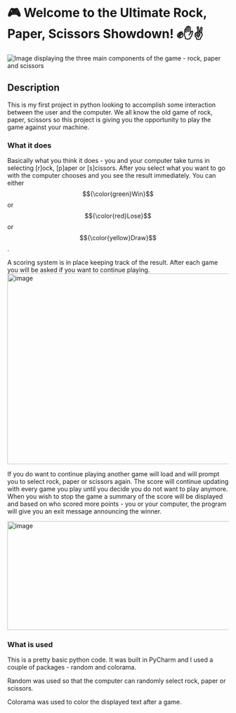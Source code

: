 # 🎮 Welcome to the Ultimate Rock, Paper, Scissors Showdown! ✊✋✌️

![Image displaying the three main components of the game - rock, paper and scissors](https://i.imgur.com/jH7y5ZS.png)

## Description ##
This is my first project in python looking to accomplish some interaction between the user and the computer. We all know the old game of rock, paper, scissors so this project is giving you the opportunity to play the game against your machine.

### What it does ###
Basically what you think it does - you and your computer take turns in selecting [r]ock, [p]aper or [s]cissors. After you select what you want to go with the computer chooses and you see the result immediately. You can either $${\color{green}Win}$$ or $${\color{red}Lose}$$ or $${\color{yellow}Draw}$$.

A scoring system is in place keeping track of the result. After each game you will be asked if you want to continue playing.
<img width="631" height="434" alt="image" src="https://github.com/user-attachments/assets/de83b8da-d57d-4012-83a4-438b61e2db5d" />

If you do want to continue playing another game will load and will prompt you to select rock, paper or scissors again. The score will continue updating with every game you play until you decide you do not want to play anymore. When you wish to stop the game a summary of the score will be displayed and based on who scored more points - you or your computer, the program will give you an exit message announcing the winner.

<img width="631" height="248" alt="image" src="https://github.com/user-attachments/assets/072f743b-c9c8-4be0-bbc8-241dc8735484" />

### What is used ###
This is a pretty basic python code. It was built in PyCharm and I used a couple of packages - random and colorama.

Random was used so that the computer can randomly select rock, paper or scissors.

Colorama was used to color the displayed text after a game.
